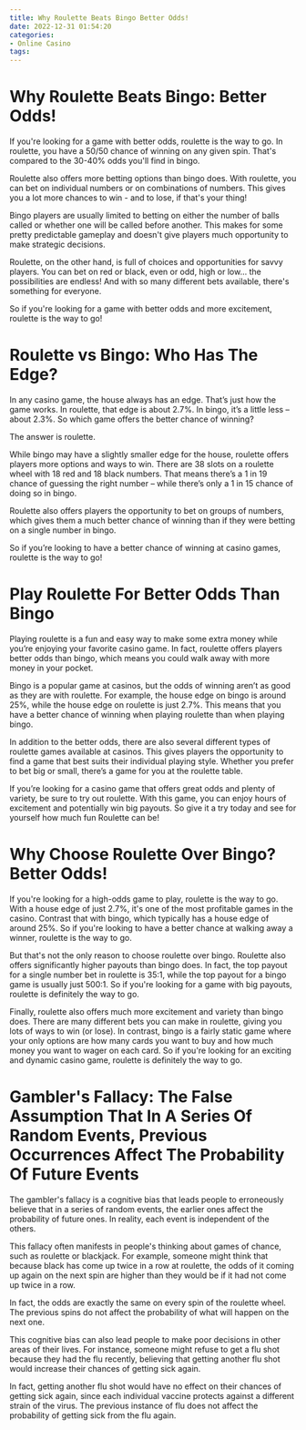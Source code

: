```yaml
---
title: Why Roulette Beats Bingo Better Odds!
date: 2022-12-31 01:54:20
categories:
- Online Casino
tags:
---
```



#  Why Roulette Beats Bingo: Better Odds!

If you're looking for a game with better odds, roulette is the way to go. In roulette, you have a 50/50 chance of winning on any given spin. That's compared to the 30-40% odds you'll find in bingo.

Roulette also offers more betting options than bingo does. With roulette, you can bet on individual numbers or on combinations of numbers. This gives you a lot more chances to win - and to lose, if that's your thing!

Bingo players are usually limited to betting on either the number of balls called or whether one will be called before another. This makes for some pretty predictable gameplay and doesn't give players much opportunity to make strategic decisions.

Roulette, on the other hand, is full of choices and opportunities for savvy players. You can bet on red or black, even or odd, high or low... the possibilities are endless! And with so many different bets available, there's something for everyone.

So if you're looking for a game with better odds and more excitement, roulette is the way to go!

#  Roulette vs Bingo: Who Has The Edge?

In any casino game, the house always has an edge. That’s just how the game works. In roulette, that edge is about 2.7%. In bingo, it’s a little less – about 2.3%. So which game offers the better chance of winning?

The answer is roulette.

While bingo may have a slightly smaller edge for the house, roulette offers players more options and ways to win. There are 38 slots on a roulette wheel with 18 red and 18 black numbers. That means there’s a 1 in 19 chance of guessing the right number – while there’s only a 1 in 15 chance of doing so in bingo.

Roulette also offers players the opportunity to bet on groups of numbers, which gives them a much better chance of winning than if they were betting on a single number in bingo.

So if you’re looking to have a better chance of winning at casino games, roulette is the way to go!

#  Play Roulette For Better Odds Than Bingo

Playing roulette is a fun and easy way to make some extra money while you’re enjoying your favorite casino game. In fact, roulette offers players better odds than bingo, which means you could walk away with more money in your pocket.

Bingo is a popular game at casinos, but the odds of winning aren’t as good as they are with roulette. For example, the house edge on bingo is around 25%, while the house edge on roulette is just 2.7%. This means that you have a better chance of winning when playing roulette than when playing bingo.

In addition to the better odds, there are also several different types of roulette games available at casinos. This gives players the opportunity to find a game that best suits their individual playing style. Whether you prefer to bet big or small, there’s a game for you at the roulette table.

If you’re looking for a casino game that offers great odds and plenty of variety, be sure to try out roulette. With this game, you can enjoy hours of excitement and potentially win big payouts. So give it a try today and see for yourself how much fun Roulette can be!

#  Why Choose Roulette Over Bingo? Better Odds!

If you're looking for a high-odds game to play, roulette is the way to go. With a house edge of just 2.7%, it's one of the most profitable games in the casino. Contrast that with bingo, which typically has a house edge of around 25%. So if you're looking to have a better chance at walking away a winner, roulette is the way to go.

But that's not the only reason to choose roulette over bingo. Roulette also offers significantly higher payouts than bingo does. In fact, the top payout for a single number bet in roulette is 35:1, while the top payout for a bingo game is usually just 500:1. So if you're looking for a game with big payouts, roulette is definitely the way to go.

Finally, roulette also offers much more excitement and variety than bingo does. There are many different bets you can make in roulette, giving you lots of ways to win (or lose). In contrast, bingo is a fairly static game where your only options are how many cards you want to buy and how much money you want to wager on each card. So if you're looking for an exciting and dynamic casino game, roulette is definitely the way to go.

#  Gambler's Fallacy: The False Assumption That In A Series Of Random Events, Previous Occurrences Affect The Probability Of Future Events

The gambler's fallacy is a cognitive bias that leads people to erroneously believe that in a series of random events, the earlier ones affect the probability of future ones. In reality, each event is independent of the others.

This fallacy often manifests in people's thinking about games of chance, such as roulette or blackjack. For example, someone might think that because black has come up twice in a row at roulette, the odds of it coming up again on the next spin are higher than they would be if it had not come up twice in a row.

In fact, the odds are exactly the same on every spin of the roulette wheel. The previous spins do not affect the probability of what will happen on the next one.

This cognitive bias can also lead people to make poor decisions in other areas of their lives. For instance, someone might refuse to get a flu shot because they had the flu recently, believing that getting another flu shot would increase their chances of getting sick again.

In fact, getting another flu shot would have no effect on their chances of getting sick again, since each individual vaccine protects against a different strain of the virus. The previous instance of flu does not affect the probability of getting sick from the flu again.